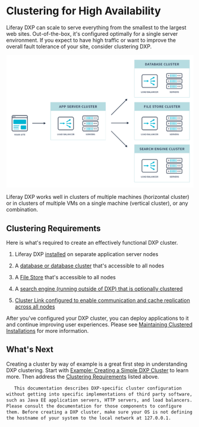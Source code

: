 # Clustering for High Availability

Liferay DXP can scale to serve everything from the smallest to the largest web sites. Out-of-the-box, it's configured optimally for a single server environment. If you expect to have high traffic or want to improve the overall fault tolerance of your site, consider clustering DXP.

![Liferay DXP is designed to scale to as large an installation as you need.](./clustering-for-high-availability/images/01.png)

Liferay DXP works well in clusters of multiple machines (horizontal cluster) or in clusters of multiple VMs on a single machine (vertical cluster), or any combination.

## Clustering Requirements

Here is what's required to create an effectively functional DXP cluster.

1. Liferay DXP [installed](../../installing_liferay.md) on separate application server nodes

1. A [database or database cluster](./database-configuration-for-cluster-nodes.md) that's accessible to all nodes

1. A [File Store](../../../system-administration/file-storage/configuring-file-storage.md) that's accessible to all nodes

1. A [search engine (running outside of DXP) that is optionally clustered](../../../using-search/installing-and-upgrading-a-search-engine/installing-a-search-engine.md)

1. [Cluster Link configured to enable communication and cache replication across all nodes](./configuring-cluster-link.md)

After you've configured your DXP cluster, you can deploy applications to it and continue improving user experiences. Please see [Maintaining Clustered Installations](../../maintaining-a-liferay-dxp-installation/maintaining-clustered-installations/maintaining-clustered-installations.md) for more information.

## What's Next

Creating a cluster by way of example is a great first step in understanding DXP clustering. Start with [Example: Creating a Simple DXP Cluster](./example-creating-a-simple-dxp-cluster.md) to learn more. Then address the [Clustering Requirements](#clustering-requirements) listed above.

```note::
   This documentation describes DXP-specific cluster configuration without getting into specific implementations of third party software, such as Java EE application servers, HTTP servers, and load balancers. Please consult the documentation for those components to configure them. Before creating a DXP cluster, make sure your OS is not defining the hostname of your system to the local network at 127.0.0.1.
```
